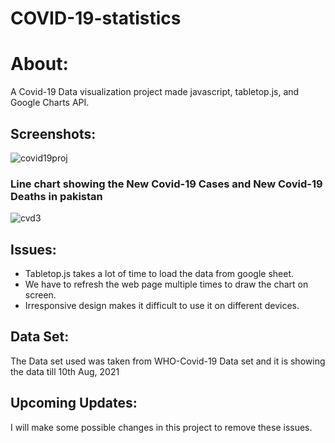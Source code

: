 # COVID-19-statistics
# About:
A Covid-19 Data visualization project made javascript, tabletop.js, and Google Charts API.

## Screenshots:
![covid19proj](https://user-images.githubusercontent.com/61515279/129459559-d47df652-49f0-416f-a165-5aaa98b02c2c.PNG)
### Line chart showing the New Covid-19 Cases and New Covid-19 Deaths in pakistan
![cvd3](https://user-images.githubusercontent.com/61515279/129460642-fdf98501-a418-4f18-bd5f-bc014963776b.PNG)


## Issues:
*  Tabletop.js takes a lot of time to load the data from google sheet.
*  We have to refresh the web page multiple times to draw the chart on screen.
*  Irresponsive design makes it difficult to use it on different devices.
## Data Set:
The Data set used was taken from WHO-Covid-19 Data set and it is showing the data till 10th Aug, 2021  
## Upcoming Updates:
I will make some possible changes in this project to remove these issues. 
